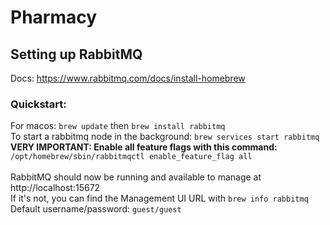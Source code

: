 # Pharmacy

## Setting up RabbitMQ

Docs: https://www.rabbitmq.com/docs/install-homebrew
<br>
### Quickstart:
For macos: `brew update` then `brew install rabbitmq`
<br>
To start a rabbitmq node in the background: `brew services start rabbitmq`
<br>
<strong>VERY IMPORTANT: Enable all feature flags with this command:</strong> `/opt/homebrew/sbin/rabbitmqctl enable_feature_flag all`
<br><br>
RabbitMQ should now be running and available to manage at http://localhost:15672
<br>
If it's not, you can find the Management UI URL with `brew info rabbitmq`
<br>
Default username/password: `guest/guest`
